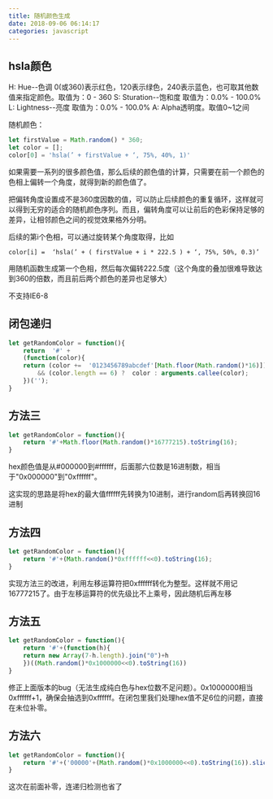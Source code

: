 ```yaml
---
title: 随机颜色生成
date: 2018-09-06 06:14:17
categories: javascript
---
```



## hsla颜色

H: Hue--色调 0(或360)表示红色，120表示绿色，240表示蓝色，也可取其他数值来指定颜色。取值为：0 - 360
S: Sturation--饱和度 取值为：0.0% - 100.0%
L: Lightness--亮度 取值为：0.0% - 100.0%
A: Alpha透明度。取值0~1之间

随机颜色：

``` js
let firstValue = Math.random() * 360;
let color = [];
color[0] = 'hsla(’ + firstValue + ‘, 75%, 40%, 1)'
```


如果需要一系列的很多颜色值，那么后续的颜色值的计算，只需要在前一个颜色的色相上偏转一个角度，就得到新的颜色值了。

把偏转角度设置成不是360度因数的值，可以防止后续颜色的重复循环，这样就可以得到无穷的适合的随机颜色序列。而且，偏转角度可以让前后的色彩保持足够的差异，让相邻颜色之间的视觉效果格外分明。


后续的第i个色相，可以通过旋转某个角度取得，比如

    color[i] =  ‘hsla(’ + ( firstValue + i * 222.5 ) + ‘, 75%, 50%, 0.3)’


用随机函数生成第一个色相，然后每次偏转222.5度（这个角度的叠加很难导致达到360的倍数，而且前后两个颜色的差异也足够大）


不支持IE6-8


## 闭包递归


``` js
let getRandomColor = function(){
    return  '#' +
    (function(color){
    return (color +=  '0123456789abcdef'[Math.floor(Math.random()*16)])
        && (color.length == 6) ?  color : arguments.callee(color);
    })('');
} 
```

## 方法三

``` js
let getRandomColor = function(){
    return '#'+Math.floor(Math.random()*16777215).toString(16);
}
```

hex颜色值是从#000000到#ffffff，后面那六位数是16进制数，相当于"0x000000"到"0xffffff"。

这实现的思路是将hex的最大值ffffff先转换为10进制，进行random后再转换回16进制

## 方法四

``` js
let getRandomColor = function(){
    return '#'+(Math.random()*0xffffff<<0).toString(16);
}
```

实现方法三的改进，利用左移运算符把0xffffff转化为整型。这样就不用记16777215了。由于左移运算符的优先级比不上乘号，因此随机后再左移


## 方法五

``` js
let getRandomColor = function(){
    return '#'+(function(h){
    return new Array(7-h.length).join("0")+h
    })((Math.random()*0x1000000<<0).toString(16))
}
```

修正上面版本的bug（无法生成纯白色与hex位数不足问题）。0x1000000相当0xffffff+1，确保会抽选到0xffffff。在闭包里我们处理hex值不足6位的问题，直接在未位补零。


## 方法六

``` js
let getRandomColor = function(){
    return '#'+('00000'+(Math.random()*0x1000000<<0).toString(16)).slice(-6);
}
```

这次在前面补零，连递归检测也省了